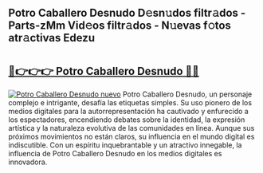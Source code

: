 ## Potro Caballero Desnudo D𝚎sn𝚞dos filtr𝚊dos - Parts-zMm Vid𝚎os filtr𝚊dos - N𝚞evas f𝚘tos atr𝚊ctivas Edezu

# <h2><a href="http://mbdhib.tromn.icu/?c=Potro+Caballero+Desnudo">🔗👉👉👉 Potro Caballero Desnudo 🔗🔗</a></h2>

[![Potro Caballero Desnudo nuevo](https://i.imgur.com/pEAQMta.gif)](http://mbdhib.tromn.icu/?c=Potro+Caballero+Desnudo)
Potro Caballero Desnudo, un personaje complejo e intrigante, desafía las etiquetas simples. Su uso pionero de los medios digitales para la autorrepresentación ha cautivado y enfurecido a los espectadores, encendiendo debates sobre la identidad, la expresión artística y la naturaleza evolutiva de las comunidades en línea. Aunque sus próximos movimientos no están claros, su influencia en el mundo digital es indiscutible. Con un espíritu inquebrantable y un atractivo innegable, la influencia de Potro Caballero Desnudo en los medios digitales es innovadora.
